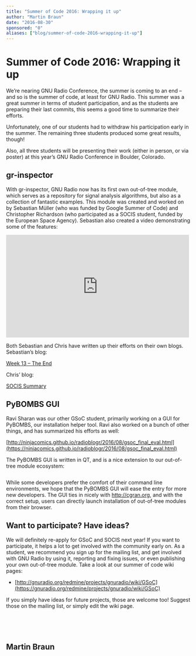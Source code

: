 ```yaml
---
title: "Summer of Code 2016: Wrapping it up"
author: "Martin Braun"
date: "2016-08-30"
sponsored: "0"
aliases: ["blog/summer-of-code-2016-wrapping-it-up"]
---
```


# Summer of Code 2016: Wrapping it up

We&#8217;re nearing GNU Radio Conference, the summer is coming to an end &#8211; and so is the summer of code, at least for GNU Radio. This summer was a great summer in terms of student participation, and as the students are preparing their last commits, this seems a good time to summarize their efforts.

Unfortunately, one of our students had to withdraw his participation early in the summer. The remaining three students produced some great results, though!

Also, all three students will be presenting their work (either in person, or via poster) at this year&#8217;s GNU Radio Conference in Boulder, Colorado.

## gr-inspector

With gr-inspector, GNU Radio now has its first own out-of-tree module, which serves as a repository for signal analysis algorithms, but also as a collection of fantastic examples. This module was created and worked on by Sebastian Müller (who was funded by Google Summer of Code) and Christopher Richardson (who participated as a SOCIS student, funded by the European Space Agency). Sebastian also created a video demonstrating some of the features:

<iframe width="500" height="281" src="https://www.youtube.com/embed/9i9FE73B_U0?feature=oembed&#038;wmode=opaque" frameborder="0" allowfullscreen></iframe>

Both Sebastian and Chris have written up their efforts on their own blogs. Sebastian&#8217;s blog:

[Week 13 &#8211; The&nbsp;End](https://grinspector.wordpress.com/2016/08/19/week-13-the-end/)

Chris&#8217; blog:

[SOCIS Summary](https://signalsintelligence.wordpress.com/2016/08/31/socis-summary/)

## PyBOMBS GUI

Ravi Sharan was our other GSoC student, primarily working on a GUI for PyBOMBS, our installation helper tool. Ravi also worked on a bunch of other things, and has summarized his efforts as well:

[http://ninjacomics.github.io/radioblogr/2016/08/gsoc_final_eval.html](https://ninjacomics.github.io/radioblogr/2016/08/gsoc_final_eval.html)

The PyBOMBS GUI is written in QT, and is a nice extension to our out-of-tree module ecosystem:

<img src="https://ninjacomics.github.io/radioblogr/images/pybombsgui.png" alt="" />

While some developers prefer the comfort of their command line environments, we hope that the PyBOMBS GUI will ease the entry for more new developers. The GUI ties in nicely with http://cgran.org, and with the correct setup, users can directly launch installation of out-of-tree modules from their browser.

## Want to participate? Have ideas?

We will definitely re-apply for GSoC and SOCIS next year! If you want to participate, it helps a lot to get involved with the community early on. As a student, we recommend you sign up for the mailing list, and get involved with GNU Radio by using it, reporting and fixing issues, or even publishing your own out-of-tree module. Take a look at our summer of code wiki pages:

- [http://gnuradio.org/redmine/projects/gnuradio/wiki/GSoC](https://gnuradio.org/redmine/projects/gnuradio/wiki/GSoC)

If you simply have ideas for future projects, those are welcome too! Suggest those on the mailing list, or simply edit the wiki page.

&nbsp;

&nbsp;

## Martin Braun
